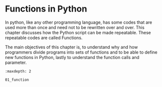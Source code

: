 # Functions in Python

In python, like any other programming language, has some codes that are used more than once and need not to be rewritten over and over. This chapter discusses how the Python script can be made repeatable. These repeatable codes are called Functions.

The main objectives of this chapter is, to understand why and how programmers divide programs into sets of functions and to be able to define new functions in Python, lastly to understand the function calls and parameter.

```{toctree}
:maxdepth: 2

01_function
```
